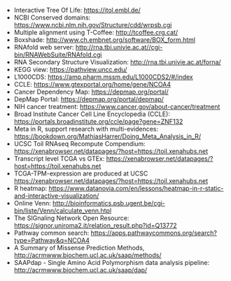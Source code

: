 * Interactive Tree Of Life: https://itol.embl.de/
* NCBI Conserved domains: https://www.ncbi.nlm.nih.gov/Structure/cdd/wrpsb.cgi
* Multiple alignment using T-Coffee: http://tcoffee.crg.cat/
* Boxshade: http://www.ch.embnet.org/software/BOX_form.html
* RNAfold web server: http://rna.tbi.univie.ac.at//cgi-bin/RNAWebSuite/RNAfold.cgi
* RNA Secondary Structure Visualization: http://rna.tbi.univie.ac.at/forna/
* KEGG view: https://pathview.uncc.edu/
* L1000CDS: https://amp.pharm.mssm.edu/L1000CDS2/#/index
* CCLE: https://www.gtexportal.org/home/gene/NCOA4
* Cancer Dependency Map: https://depmap.org/portal/
* DepMap Portal: https://depmap.org/portal/depmap/
* NIH cancer treatment: https://www.cancer.gov/about-cancer/treatment
* Broad Institute Cancer Cell Line Encyclopedia (CCLE): https://portals.broadinstitute.org/ccle/page?gene=ZNF132
* Meta in R, support research with multi-evidences: https://bookdown.org/MathiasHarrer/Doing_Meta_Analysis_in_R/
* UCSC Toil RNAseq Recompute Compendium: https://xenabrowser.net/datapages/?host=https://toil.xenahubs.net
* Transcript level TCGA vs GTEx: https://xenabrowser.net/datapages/?host=https://toil.xenahubs.net
* TCGA-TPM-expression are produced at UCSC https://xenabrowser.net/datapages/?host=https://toil.xenahubs.net
* R heatmap: https://www.datanovia.com/en/lessons/heatmap-in-r-static-and-interactive-visualization/
* Online Venn: http://bioinformatics.psb.ugent.be/cgi-bin/liste/Venn/calculate_venn.htpl
* The SIGnaling Network Open Resource: https://signor.uniroma2.it/relation_result.php?id=Q13772
* Pathway common search: https://apps.pathwaycommons.org/search?type=Pathway&q=NCOA4
* A Summary of Missense Prediction Methods, http://acrmwww.biochem.ucl.ac.uk/saap/methods/
* SAAPdap - Single Amino Acid Polymorphism data analysis pipeline: http://acrmwww.biochem.ucl.ac.uk/saap/dap/
